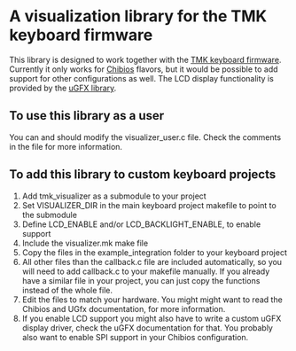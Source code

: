 # A visualization library for the TMK keyboard firmware

This library is designed to work together with the [TMK keyboard firmware](https://github.com/tmk/tmk_keyboard). Currently it only works for [Chibios](http://www.chibios.org/)
 flavors, but it would be possible to add support for other configurations as well. The LCD display functionality is provided by the [uGFX library](https://ugfx.io/). 

## To use this library as a user
You can and should modify the visualizer\_user.c file. Check the comments in the file for more information.

## To add this library to custom keyboard projects

1. Add tmk_visualizer as a submodule to your project
1. Set VISUALIZER_DIR in the main keyboard project makefile to point to the submodule
1. Define LCD\_ENABLE and/or LCD\_BACKLIGHT\_ENABLE, to enable support
1. Include the visualizer.mk make file
1. Copy the files in the example\_integration folder to your keyboard project
1. All other files than the callback.c file are included automatically, so you will need to add callback.c to your makefile manually. If you already have a similar file in your project, you can just copy the functions instead of the whole file.
1. Edit the files to match your hardware. You might might want to read the Chibios and UGfx documentation, for more information.
1. If you enable LCD support you might also have to write a custom uGFX display driver, check the uGFX documentation for that. You probably also want to enable SPI support in your Chibios configuration.
